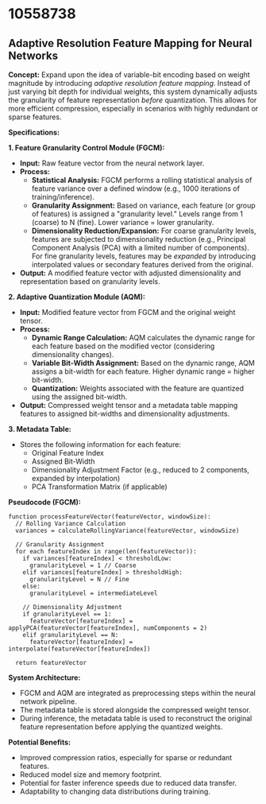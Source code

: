 # 10558738

## Adaptive Resolution Feature Mapping for Neural Networks

**Concept:** Expand upon the idea of variable-bit encoding based on weight magnitude by introducing *adaptive resolution feature mapping*. Instead of just varying bit depth for individual weights, this system dynamically adjusts the granularity of feature representation *before* quantization.  This allows for more efficient compression, especially in scenarios with highly redundant or sparse features.

**Specifications:**

**1. Feature Granularity Control Module (FGCM):**

*   **Input:** Raw feature vector from the neural network layer.
*   **Process:**
    *   **Statistical Analysis:** FGCM performs a rolling statistical analysis of feature variance over a defined window (e.g., 1000 iterations of training/inference).
    *   **Granularity Assignment:** Based on variance, each feature (or group of features) is assigned a "granularity level."  Levels range from 1 (coarse) to N (fine).  Lower variance = lower granularity.
    *   **Dimensionality Reduction/Expansion:**  For coarse granularity levels, features are subjected to dimensionality reduction (e.g., Principal Component Analysis (PCA) with a limited number of components). For fine granularity levels, features may be *expanded* by introducing interpolated values or secondary features derived from the original.
*   **Output:** A modified feature vector with adjusted dimensionality and representation based on granularity levels.

**2. Adaptive Quantization Module (AQM):**

*   **Input:** Modified feature vector from FGCM and the original weight tensor.
*   **Process:**
    *   **Dynamic Range Calculation:** AQM calculates the dynamic range for each feature based on the modified vector (considering dimensionality changes).
    *   **Variable Bit-Width Assignment:** Based on the dynamic range, AQM assigns a bit-width for each feature.  Higher dynamic range = higher bit-width.
    *   **Quantization:** Weights associated with the feature are quantized using the assigned bit-width.
*   **Output:** Compressed weight tensor and a metadata table mapping features to assigned bit-widths and dimensionality adjustments.

**3. Metadata Table:**

*   Stores the following information for each feature:
    *   Original Feature Index
    *   Assigned Bit-Width
    *   Dimensionality Adjustment Factor (e.g., reduced to 2 components, expanded by interpolation)
    *   PCA Transformation Matrix (if applicable)

**Pseudocode (FGCM):**

```
function processFeatureVector(featureVector, windowSize):
  // Rolling Variance Calculation
  variances = calculateRollingVariance(featureVector, windowSize)

  // Granularity Assignment
  for each featureIndex in range(len(featureVector)):
    if variances[featureIndex] < thresholdLow:
      granularityLevel = 1 // Coarse
    elif variances[featureIndex] > thresholdHigh:
      granularityLevel = N // Fine
    else:
      granularityLevel = intermediateLevel

    // Dimensionality Adjustment
    if granularityLevel == 1:
      featureVector[featureIndex] = applyPCA(featureVector[featureIndex], numComponents = 2)
    elif granularityLevel == N:
      featureVector[featureIndex] = interpolate(featureVector[featureIndex])

  return featureVector
```

**System Architecture:**

*   FGCM and AQM are integrated as preprocessing steps within the neural network pipeline.
*   The metadata table is stored alongside the compressed weight tensor.
*   During inference, the metadata table is used to reconstruct the original feature representation before applying the quantized weights.

**Potential Benefits:**

*   Improved compression ratios, especially for sparse or redundant features.
*   Reduced model size and memory footprint.
*   Potential for faster inference speeds due to reduced data transfer.
*   Adaptability to changing data distributions during training.
